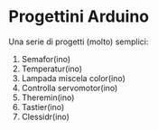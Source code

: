 # Progettini Arduino
Una serie di progetti (molto) semplici:
1. Semafor(ino)
2. Temperatur(ino)
3. Lampada miscela color(ino)
4. Controlla servomotor(ino)
5. Theremin(ino)
6. Tastier(ino)
7. Clessidr(ino)
